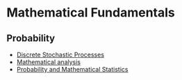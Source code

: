 # Mathematical Fundamentals

## Probability
- [Discrete Stochastic Processes](https://ocw.mit.edu/courses/electrical-engineering-and-computer-science/6-262-discrete-stochastic-processes-spring-2011/course-notes/)
- [Mathematical analysis](https://www.bilibili.com/video/BV12s411h7v4?p=2&spm_id_from=pageDriver)
- [Probability and Mathematical Statistics](https://www.bilibili.com/video/BV1vW41147Uw?from=search&seid=8498494517894682459&spm_id_from=333.337.0.0)
